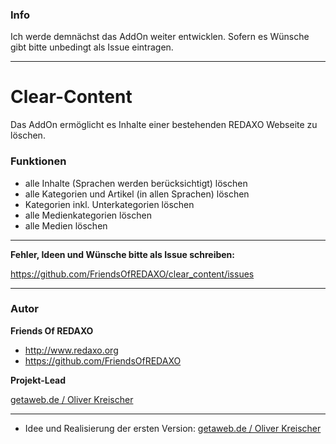 ### Info

Ich werde demnächst das AddOn weiter entwicklen. Sofern es Wünsche gibt bitte unbedingt als Issue eintragen.

---

# Clear-Content 

Das AddOn ermöglicht es Inhalte einer bestehenden REDAXO Webseite zu löschen.

### Funktionen 
- alle Inhalte (Sprachen werden berücksichtigt) löschen
- alle Kategorien und Artikel (in allen Sprachen) löschen
- Kategorien inkl. Unterkategorien löschen
- alle Medienkategorien löschen
- alle Medien löschen


---

**Fehler, Ideen und Wünsche bitte als Issue schreiben:** 

https://github.com/FriendsOfREDAXO/clear_content/issues

---

### Autor

**Friends Of REDAXO**

* http://www.redaxo.org
* https://github.com/FriendsOfREDAXO

**Projekt-Lead**

[getaweb.de / Oliver Kreischer](https://getaweb.de)




---

* Idee und Realisierung der ersten Version: [getaweb.de / Oliver Kreischer](http://getaweb.de)
